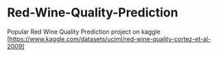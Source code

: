 # Red-Wine-Quality-Prediction
Popular Red Wine Quality Prediction project on kaggle
[https://www.kaggle.com/datasets/uciml/red-wine-quality-cortez-et-al-2009]
